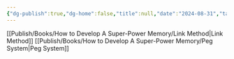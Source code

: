 ```yaml
---
{"dg-publish":true,"dg-home":false,"title":null,"date":"2024-08-31","tags":["#books","#memory","#How_to_Develop_A_Super_Power_Memory"],"Chương":"Chương5","permalink":"/publish/books/how-to-develop-a-super-power-memory/chapter-5-uses-of-the-peg-and-link-systems/","dgPassFrontmatter":true,"noteIcon":"","updated":"2025-01-30T14:25:11.965+07:00"}
---
```


[[Publish/Books/How to Develop A Super-Power Memory/Link Method\|Link Method]]
[[Publish/Books/How to Develop A Super-Power Memory/Peg System\|Peg System]]